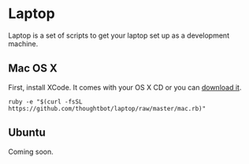 Laptop
======

Laptop is a set of scripts to get your laptop set up as a development machine.

Mac OS X
--------

First, install XCode. It comes with your OS X CD or you can [download it](http://developer.apple.com/technologies/tools/xcode.html).

    ruby -e "$(curl -fsSL https://github.com/thoughtbot/laptop/raw/master/mac.rb)"

Ubuntu
------

Coming soon.
